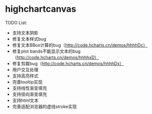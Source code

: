 # highchartcanvas

TODO List:

* 支持文本阴影
* 修复文本样式bug
* 修复文本BBox计算的bug（http://code.hcharts.cn/demos/hhhhDc）
* 修复plot bands不能显示文本的bug（http://code.hcharts.cn/demos/hhhhxD）
* 修复剪裁bug（http://code.hcharts.cn/demos/hhhhDx）
* 用户交互处理
* 支持高亮样式
* 完善tooltip实现
* 支持线性渐变填充
* 支持径向渐变填充
* 支持html文本
* 完善适配浏览器的虚线stroke实现